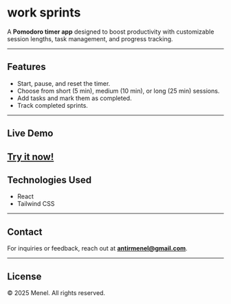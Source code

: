 # work sprints  

A **Pomodoro timer app** designed to boost productivity with customizable session lengths, task management, and progress tracking.  

---

## Features  

- Start, pause, and reset the timer.  
- Choose from short (5 min), medium (10 min), or long (25 min) sessions.  
- Add tasks and mark them as completed.  
- Track completed sprints.  

---

## Live Demo  

[**Try it now!**](https://work-sprints.netlify.app)
---

## Technologies Used  

- React  
- Tailwind CSS  

---

## Contact  

For inquiries or feedback, reach out at **antirmenel@gmail.com**.  

---

## License  

© 2025 Menel. All rights reserved.  
